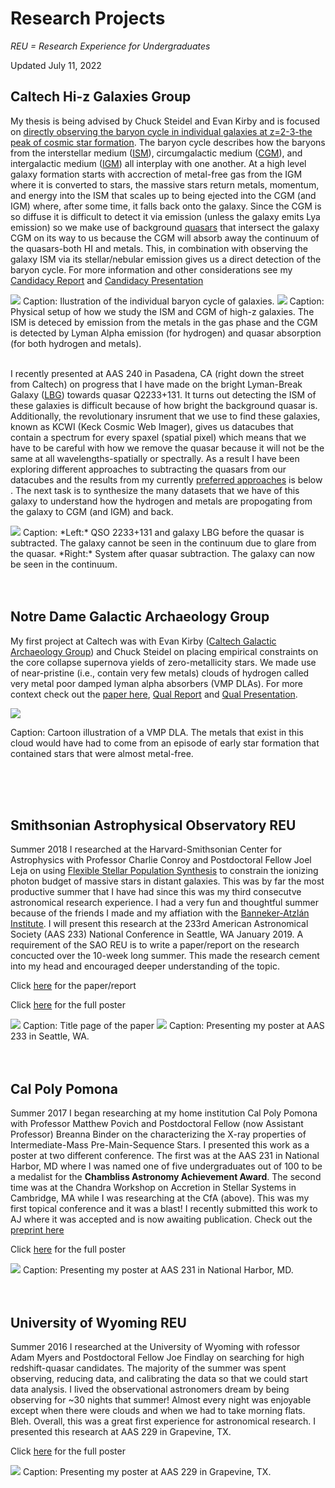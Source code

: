 # Research Projects
*REU = Research Experience for Undergraduates*

Updated July 11, 2022

## Caltech Hi-z Galaxies Group
My thesis is being advised by Chuck Steidel and Evan Kirby and is focused on [directly observing the baryon cycle in individual galaxies at z=2-3-the peak of cosmic star formation](https://drive.google.com/file/d/1x9cucQD3_cmyq_RPlbwBJ5Nnz5V1Z_NU/view?usp=sharing). The baryon cycle describes how the baryons from the interstellar medium ([ISM](https://sites.ualberta.ca/~pogosyan/teaching/ASTRO_122/lect14/lecture14.html)), circumgalactic medium ([CGM](https://ned.ipac.caltech.edu/level5/March18/Tumlinson/Tumlinson1.html)), and intergalactic medium ([IGM](https://www.kicc.cam.ac.uk/research/RTigm)) all interplay with one another. At a high level galaxy formation starts with accrection of metal-free gas from the IGM where it is converted to stars, the massive stars return metals, momentum, and energy into the ISM that scales up to being ejected into the CGM (and IGM) where, after some time, it falls back onto the galaxy. Since the CGM is so diffuse it is difficult to detect it via emission (unless the galaxy emits Lya emission) so we make use of background [quasars](https://en.wikipedia.org/wiki/Quasar) that intersect the galaxy CGM on its way to us because the CGM will absorb away the continuum of the quasars-both HI and metals. This, in combination with observing the galaxy ISM via its stellar/nebular emission gives us a direct detection of the baryon cycle. For more information and other considerations see my [Candidacy Report](https://drive.google.com/file/d/1x9cucQD3_cmyq_RPlbwBJ5Nnz5V1Z_NU/view?usp=sharing) and [Candidacy Presentation](https://drive.google.com/file/d/1HIv6r169892eFecqQVahPJQDh2vEn6mm/view?usp=sharing)  


<img src="https://evanhazey.github.io/evanhazenunez/Graphics/AAS240_Summer2022_Motivation.jpg">
Caption: Ilustration of the individual baryon cycle of galaxies.  



<img src="https://evanhazey.github.io/evanhazenunez/Graphics/AAS240_Summer2022_PhysicalSetup.jpg">
Caption: Physical setup of how we study the ISM and CGM of high-z galaxies. The ISM is deteced by emission from the metals in the gas phase and the CGM is detected by Lyman Alpha emission (for hydrogen) and quasar absorption (for both hydrogen and metals).  

<br/>
<br/>

I recently presented at AAS 240 in Pasadena, CA (right down the street from Caltech) on progress that I have made on the bright Lyman-Break Galaxy ([LBG](https://en.wikipedia.org/wiki/Lyman-break_galaxy)) towards quasar Q2233+131. It turns out detecting the ISM of these galaxies is difficult because of how bright the background quasar is. Additionally, the revolutionary insrument that we use to find these galaxies, known as KCWI (Keck Cosmic Web Imager), gives us datacubes that contain a spectrum for every spaxel (spatial pixel) which means that we have to be careful with how we remove the quasar because it will not be the same at all wavelengths-spatially or spectrally. As a result I have been exploring different approaches to subtracting the quasars from our datacubes and the results from my currently [preferred approaches](https://ui.adsabs.harvard.edu/abs/2017ApJ...850...40R/abstract) is below . The next task is to synthesize the many datasets that we have of this galaxy to understand how the hydrogen and metals are propogating from the galaxy to CGM (and IGM) and back.   


<img src="https://evanhazey.github.io/evanhazenunez/Graphics/AAS240_Summer2022_QSOSub.jpg">
Caption: *Left:* QSO 2233+131 and galaxy LBG before the quasar is subtracted. The galaxy cannot be seen in the continuum due to glare from the quasar. *Right:* System after quasar subtraction. The galaxy can now be seen in the continuum.   

<br/>
<br/>
<br/>


## Notre Dame Galactic Archaeology Group
My first project at Caltech was with Evan Kirby ([Caltech Galactic Archaeology Group](https://galacticarchaeology.caltech.edu)) and Chuck Steidel on placing empirical constraints on the core collapse supernova yields of zero-metallicity stars. We made use of near-pristine (i.e., contain very few metals) clouds of hydrogen called very metal poor damped lyman alpha absorbers (VMP DLAs). For more context check out the [paper here](https://ui.adsabs.harvard.edu/abs/2022ApJ...927...64N/abstract), [Qual Report](https://evanhazey.github.io/evanhazenunez/Graphics/Qual_Report.pdf) and [Qual Presentation](https://docs.google.com/presentation/d/1tMPtQCzWs3bcarBMcDO2KeOwWuVZQqyShkfzjMImaD4/edit?usp=sharing).

<img src="https://evanhazey.github.io/evanhazenunez/Graphics/AoT_VMPDLA_Cartoon_Sp21.jpg">

Caption: Cartoon illustration of a VMP DLA. The metals that exist in this cloud would have had to come from an episode of early star formation that contained stars that were almost metal-free.

<br/>
<br/>
<br/>


## Smithsonian Astrophysical Observatory REU
Summer 2018 I researched at the Harvard-Smithsonian Center for Astrophysics with Professor Charlie Conroy and Postdoctoral Fellow Joel Leja on using [Flexible Stellar Population Synthesis](https://github.com/cconroy20/fsps) to constrain the ionizing photon budget of massive stars in distant galaxies. This was by far the most productive summer that I have had since this was my third consecutve astronomical research experience. I had a very fun and thoughtful summer because of the friends I made and my affiation with the [Banneker-Atzlán Institute](https://bannekerinstitute.fas.harvard.edu). I will present this research at the 233rd American Astronomical Society (AAS 233) National Conference in Seattle, WA January 2019. A requirement of the SAO REU is to write a paper/report on the research concucted over the 10-week long summer. This made the research cement into my head and encouraged deeper understanding of the topic.

Click [here](https://evanhazey.github.io/evanhazenunez/Graphics/Nunez_SAO_REU_Final.pdf) for the paper/report

Click [here](https://evanhazey.github.io/evanhazenunez/Graphics/Nunez_AAS_2019.pdf) for the full poster

<img src="https://evanhazey.github.io/evanhazenunez/Graphics/Nunez_SAO_REU_Final.jpg">
Caption: Title page of the paper

<img src="https://evanhazey.github.io/evanhazenunez/Graphics/Nunez_AAS_2019.jpg">
Caption: Presenting my poster at AAS 233 in Seattle, WA.

<br/>
<br/>
<br/>


## Cal Poly Pomona

Summer 2017 I began researching at my home institution Cal Poly Pomona with Professor Matthew Povich and Postdoctoral Fellow (now Assistant Professor) Breanna Binder on the characterizing the X-ray properties of Intermediate-Mass Pre-Main-Sequence Stars. I presented this work as a poster at two different conference. The first was at the AAS 231 in National Harbor, MD where I was named one of five undergraduates out of 100 to be a medalist for the **Chambliss Astronomy Achievement Award**. The second time was at the Chandra Workshop on Accretion in Stellar Systems in Cambridge, MA while I was researching at the CfA (above). This was my first topical conference and it was a blast! I recently submitted this work to AJ where it was accepted and is now awaiting publication. Check out the [preprint here](https://arxiv.org/abs/2103.13376)

Click [here](https://evanhazey.github.io/evanhazenunez/Graphics/Nunez_AAS_2018.pdf) for the full poster

<img src="https://evanhazey.github.io/evanhazenunez/Graphics/AAS_2018_pic.JPG">
Caption: Presenting my poster at AAS 231 in National Harbor, MD.

<br/>
<br/>
<br/>


## University of Wyoming REU

Summer 2016 I researched at the University of Wyoming with rofessor Adam Myers and Postdoctoral Fellow Joe Findlay on searching for high redshift-quasar candidates. The majority of the summer was spent observing, reducing data, and calibrating the data so that we could start data analysis. I lived the observational astronomers dream by being observing for ~30 nights that summer! Almost every night was enjoyable except when there were clouds and when we had to take morning flats. Bleh. Overall, this was a great first experience for astronomical research. I presented this research at AAS 229 in Grapevine, TX.

Click [here](https://evanhazey.github.io/evanhazenunez/Graphics/Nunez_AAS_2017.pdf) for the full poster

<img src="https://evanhazey.github.io/evanhazenunez/Graphics/AAS_2017_pic.JPG">
Caption: Presenting my poster at AAS 229 in Grapevine, TX.
